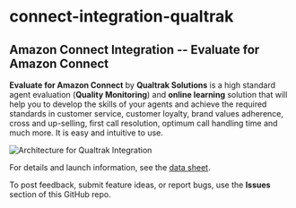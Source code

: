 # connect-integration-qualtrak

## Amazon Connect Integration -- Evaluate for Amazon Connect

**Evaluate for Amazon Connect** by **Qualtrak Solutions** is a high standard agent evaluation (**Quality Monitoring**) and **online learning** solution that will help you to develop the skills of your agents and achieve the required standards in customer service, customer loyalty, brand values adherence, cross and up-selling, first call resolution, optimum call handling time and much more. It is easy and intuitive to use.

![Architecture for Qualtrak Integration](https://s3.amazonaws.com/Qualtrak/quick_start_architecture_diagram.png)

For details and launch information, see the [data sheet](https://aws.amazon.com/quickstart/connect/qualtrak/).

To post feedback, submit feature ideas, or report bugs, use the **Issues** section of this GitHub repo.